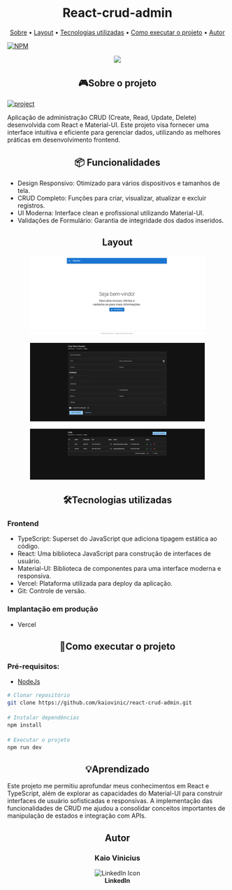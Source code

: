 [PROJECT__URL]:https://react-crud-admin.vercel.app/
[PROJECT__BADGE]: https://img.shields.io/badge/📱Visit_this_project-000?style=for-the-badge&logo=project

<h1 align="center" style="font-weight: bold;">React-crud-admin</h1>
<p align="center">
 <a href="#sobre">Sobre</a> • 
 <a href="#layout">Layout</a> • 
  <a href="#tecnologias">Tecnologias utilizadas</a> • 
  <a href="#start">Como executar o projeto</a> •
 <a href="#autor">Autor</a>
</p>

[![NPM](https://img.shields.io/npm/l/react)](https://github.com/kaiovinic/react-crud-admin/blob/main/LICENSE)


<p align="center">
  <a href="https://skillicons.dev">
    <img src="https://skillicons.dev/icons?i=ts,react,npm,git,html,css,materialui,vercel,vite,vscode" />
  </a>
</p>

<h2 id="sobre" align="center">🎮Sobre o projeto</h2>

[![project][PROJECT__BADGE]][PROJECT__URL]

<p> Aplicação de administração CRUD (Create, Read, Update, Delete) desenvolvida com React e Material-UI. Este projeto visa fornecer uma interface intuitiva e eficiente para gerenciar dados, utilizando as melhores práticas em desenvolvimento frontend.</p>

<h2 align="center">📦 Funcionalidades</h2>
<ul>
  <li>Design Responsivo: Otimizado para vários dispositivos e tamanhos de tela.</li>
  <li>CRUD Completo: Funções para criar, visualizar, atualizar e excluir registros.</li>
  <li>UI Moderna: Interface clean e profissional utilizando Material-UI.</li>
  <li>Validações de Formulário: Garantia de integridade dos dados inseridos.</li>
</ul>

<h2 align="center" id="layout">Layout</h2>
<p align="center">
    <img src="https://github.com/kaiovinic/react-crud-admin/blob/main/public/Tela01.png" alt="Tela 01" width="400px">
</p>
<p align="center">
    <img src="https://github.com/kaiovinic/react-crud-admin/blob/main/public/Tela02.png" alt="Tela 02" width="400px">
</p>
<p align="center">
    <img src="https://github.com/kaiovinic/react-crud-admin/blob/main/public/Tela03.png" alt="Tela 03" width="400px">
</p>

<h2 align="center" id="tecnologias">🛠️Tecnologias utilizadas</h2>
<h3>Frontend</h3>
<ul>
  <li>TypeScript: Superset do JavaScript que adiciona tipagem estática ao código.</li>
  <li>React: Uma biblioteca JavaScript para construção de interfaces de usuário.</li>
  <li>Material-UI: Biblioteca de componentes para uma interface moderna e responsiva.</li>
  <li>Vercel: Plataforma utilizada para deploy da aplicação.</li>
  <li>Git: Controle de versão.</li>
  </ul>

<h3>Implantação em produção</h3>
<ul>
  <li>Vercel</li> 
</ul>


<h2 align="center" id="start">🚀Como executar o projeto</h2>
<h3>Pré-requisitos:</h3>
<ul>
  <li><a href="https://nodejs.org/pt/download/prebuilt-installer">NodeJs</a></li>
</ul>

```bash
# Clonar repositório
git clone https://github.com/kaiovinic/react-crud-admin.git

# Instalar dependências
npm install

# Executar o projeto
npm run dev
```

<h2 " align="center">💡Aprendizado</h2>
<p>Este projeto me permitiu aprofundar meus conhecimentos em React e TypeScript, além de explorar as capacidades do Material-UI para construir interfaces de usuário sofisticadas e responsivas. A implementação das funcionalidades de CRUD me ajudou a consolidar conceitos importantes de manipulação de estados e integração com APIs.</p>

<h2 align="center" id="autor">Autor</h2>
<h3 align="center">Kaio Vinicius</h3>
<p align="center">
  <a href="https://www.linkedin.com/in/kaioviniciussilva/" style="text-decoration: none;">
    <img src="https://skillicons.dev/icons?i=linkedin" alt="LinkedIn Icon" />
    <br>
    <span style="font-weight: bold; text-decoration: none;">LinkedIn</span>
  </a>
</p>
